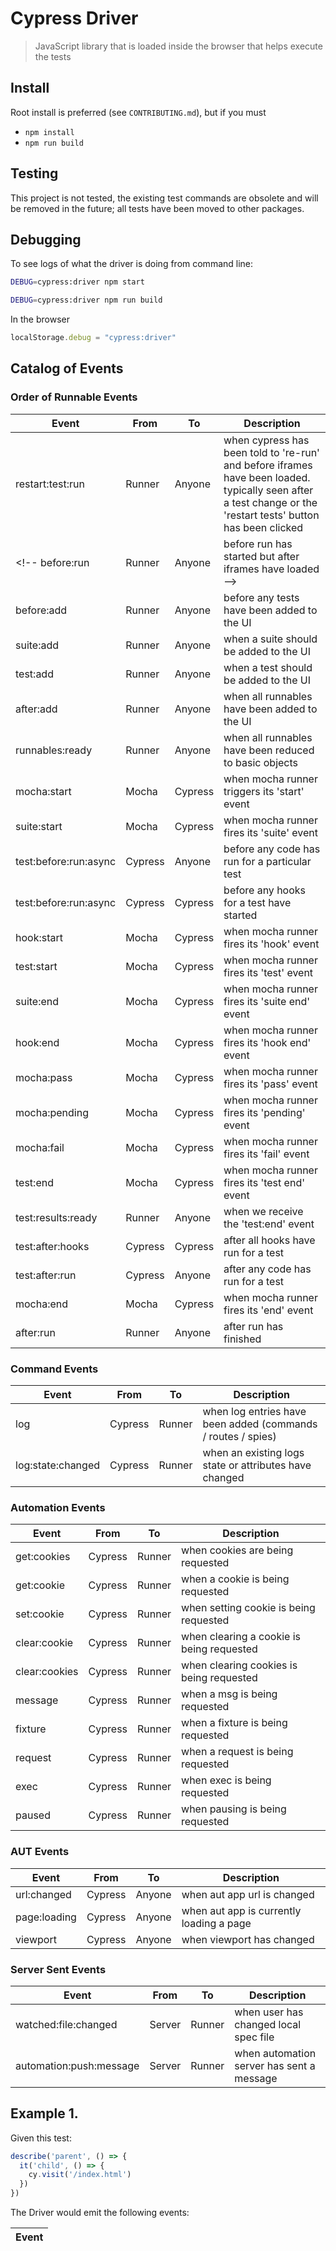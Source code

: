 # Cypress Driver

> JavaScript library that is loaded inside the browser that helps execute the tests

## Install

Root install is preferred (see `CONTRIBUTING.md`), but if you must

* `npm install`
* `npm run build`

## Testing

This project is not tested, the existing test commands are obsolete and will be removed
in the future; all tests have been moved to other packages.

## Debugging

To see logs of what the driver is doing from command line:

```bash
DEBUG=cypress:driver npm start

DEBUG=cypress:driver npm run build
```

In the browser

```js
localStorage.debug = "cypress:driver"
```

## Catalog of Events

### Order of Runnable Events

Event | From | To | Description
--- | --- | --- | ---
restart:test:run | Runner | Anyone | when cypress has been told to 're-run' and before iframes have been loaded. typically seen after a test change or the 'restart tests' button has been clicked
<!-- before:run | Runner | Anyone | before run has started but after iframes have loaded -->
before:add | Runner | Anyone | before any tests have been added to the UI
suite:add | Runner | Anyone | when a suite should be added to the UI
test:add | Runner | Anyone | when a test should be added to the UI
after:add | Runner | Anyone | when all runnables have been added to the UI
runnables:ready | Runner | Anyone | when all runnables have been reduced to basic objects
mocha:start | Mocha | Cypress | when mocha runner triggers its 'start' event
suite:start | Mocha | Cypress | when mocha runner fires its 'suite' event
test:before:run:async | Cypress | Anyone | before any code has run for a particular test
test:before:run:async | Cypress | Cypress | before any hooks for a test have started
hook:start | Mocha | Cypress | when mocha runner fires its 'hook' event
test:start | Mocha | Cypress | when mocha runner fires its 'test' event
suite:end | Mocha | Cypress | when mocha runner fires its 'suite end' event
hook:end | Mocha | Cypress | when mocha runner fires its 'hook end' event
mocha:pass | Mocha | Cypress | when mocha runner fires its 'pass' event
mocha:pending | Mocha | Cypress | when mocha runner fires its 'pending' event
mocha:fail | Mocha | Cypress | when mocha runner fires its 'fail' event
test:end | Mocha | Cypress | when mocha runner fires its 'test end' event
test:results:ready | Runner | Anyone | when we receive the 'test:end' event
test:after:hooks | Cypress | Cypress | after all hooks have run for a test
test:after:run | Cypress | Anyone | after any code has run for a test
mocha:end | Mocha | Cypress | when mocha runner fires its 'end' event
after:run | Runner | Anyone | after run has finished

### Command Events

Event | From | To | Description
--- | --- | --- | ---
log | Cypress | Runner | when log entries have been added (commands / routes / spies)
log:state:changed | Cypress | Runner | when an existing logs state or attributes have changed

### Automation Events

Event | From | To | Description
--- | --- | --- | ---
get:cookies | Cypress | Runner | when cookies are being requested
get:cookie | Cypress | Runner | when a cookie is being requested
set:cookie | Cypress | Runner | when setting cookie is being requested
clear:cookie | Cypress | Runner | when clearing a cookie is being requested
clear:cookies | Cypress | Runner | when clearing cookies is being requested
message | Cypress | Runner | when a msg is being requested
fixture | Cypress | Runner | when a fixture is being requested
request | Cypress | Runner | when a request is being requested
exec | Cypress | Runner | when exec is being requested
paused | Cypress | Runner | when pausing is being requested

### AUT Events

Event | From | To | Description
--- | --- | --- | ---
url:changed | Cypress | Anyone | when aut app url is changed
page:loading | Cypress | Anyone | when aut app is currently loading a page
viewport | Cypress | Anyone | when viewport has changed

### Server Sent Events

Event | From | To | Description
--- | --- | --- | ---
watched:file:changed | Server | Runner | when user has changed local spec file
automation:push:message | Server | Runner | when automation server has sent a message

## Example 1.

Given this test:

```js
describe('parent', () => {
  it('child', () => {
    cy.visit('/index.html')
  })
})
```

The Driver would emit the following events:

Event |
--- |
